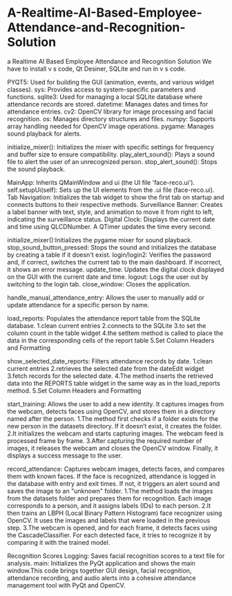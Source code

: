 # A-Realtime-AI-Based-Employee-Attendance-and-Recognition-Solution
 a Realtime AI Based Employee Attendance and Recognition Solution
 We have to install v s code, Qt Desiner, SQLite and run in v s code.
 
PYQT5: Used for building the GUI (animation, events, and various widget classes).
sys: Provides access to system-specific parameters and functions.
sqlite3: Used for managing a local SQLite database where attendance records are stored.
datetime: Manages dates and times for attendance entries.
cv2: OpenCV library for image processing and facial recognition.
os: Manages directory structures and files.
numpy: Supports array handling needed for OpenCV image operations.
pygame: Manages sound playback for alerts.

initialize_mixer(): Initializes the mixer with specific settings for frequency and buffer size to ensure compatibility.
play_alert_sound(): Plays a sound file to alert the user of an unrecognized person.
stop_alert_sound(): Stops the sound playback.

MainApp: Inherits QMainWindow and ui (the UI file 'face-reco.ui').
self.setupUi(self): Sets up the UI elements from the .ui file (face-reco.ui).
Tab Navigation: Initializes the tab widget to show the first tab on startup and connects buttons to their respective methods.
Surveillance Banner: Creates a label banner with text, style, and animation to move it from right to left, indicating the surveillance status.
Digital Clock: Displays the current date and time using QLCDNumber. A QTimer updates the time every second.

initialize_mixer():Initializes the pygame mixer for sound playback.
stop_sound_button_pressed: Stops the sound and initializes the database by creating a table if it doesn't exist.
login/login2: Verifies the password and, if correct, switches the current tab to the main dashboard. If incorrect, it shows an error message.
update_time: Updates the digital clock displayed on the GUI with the current date and time.
logout: Logs the user out by switching to the login tab.
close_window: Closes the application.

handle_manual_attendance_entry: Allows the user to manually add or update attendance for a specific person by name.

load_reports: Populates the attendance report table from the SQLite database.
1.clean current entries
2.connects to the SQLite
3.to set the column count in the table widget
4.the setItem method is called to place the data in the corresponding cells of the report table
5.Set Column Headers and Formatting

show_selected_date_reports: Filters attendance records by date.
1.clean current entries
2.retrieves the selected date from the dateEdit widget
3.fetch records for the selected date.
4.The method inserts the retrieved data into the REPORTS table widget in the same way as in the load_reports method.
5.Set Column Headers and Formatting

start_training: Allows the user to add a new identity. It captures images from the webcam, detects faces using OpenCV, and stores them in a directory named after the person.
1.The method first checks if a folder exists for the new person in the datasets directory. If it doesn’t exist, it creates the folder.
2.It initializes the webcam and starts capturing images. The webcam feed is processed frame by frame.
3.After capturing the required number of images, it releases the webcam and closes the OpenCV window. Finally, it displays a success message to the user.

record_attendance: Captures webcam images, detects faces, and compares them with known faces. If the face is recognized, attendance is logged in the database with entry and exit times. If not, it triggers an alert sound and saves the image to an "unknown" folder.
1.The method loads the images from the datasets folder and prepares them for recognition. Each image corresponds to a person, and it assigns labels (IDs) to each person.
2.It then trains an LBPH (Local Binary Pattern Histogram) face recognizer using OpenCV. It uses the images and labels that were loaded in the previous step.
3.The webcam is opened, and for each frame, it detects faces using the CascadeClassifier. For each detected face, it tries to recognize it by comparing it with the trained model.

Recognition Scores Logging: Saves facial recognition scores to a text file for analysis.
main: Initializes the PyQt application and shows the main window.This code brings together GUI design, facial recognition, attendance recording, and audio alerts into a cohesive attendance management tool with PyQt and OpenCV.

